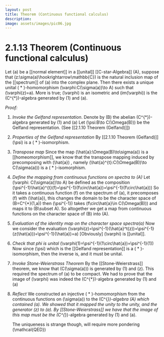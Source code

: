 ```yaml
---
layout: post
title: Theorem (Continuous functional calculus)
description: 
image: assets/images/pic06.jpg
---
```

# 2.1.13 Theorem (Continuous functional calculus)
Let \(a\) be a [[normal element]] in a [[unital]] [[C-star-Algebra]] \(A\), suppose that \(z:\sigma(a)\hookrightarrow\mathbb{C}\) is the natural inclusion map of the [[spectrum]] of \(a\) into the complex plane. Then there exists a unique unital \( * \)-homomorphism \(\varphi:C(\sigma(a))\to A\) such that \(\varphi(z)=a\).
More is true; \(\varphi\) is an isometric and \(im(\varphi)\) is the \(C^{*}\)-algebra generated by \(1\) and \(a\).

_Proof:_
1. _Invoke the Gelfand representation_.
    Denote by \(B\) the abelian \(C^{*}\)-algebra generated by \(1\) and \(a\)
    Let   \(\psi:B\to C(\Omega(B))\) be the Gelfand representation.
     (See [[2.1.10 Theorem (Gelfand)]])
2. _Properties of the Gelfand representation_ 
    By [[2.1.10 Theorem (Gelfand)]] \(\psi\) is a \( * \)-isomorphism.
3. _Transpose map_ 
    Since the map \(\hat{a}:\Omega(B)\to\sigma(a)\) is a [[homeomorphism]], we know that the transpose mapping induced by precomposing with  \(\hat{a}\) , namely \(\hat{a}^{t}:C(\Omega(B))\to C(\sigma(a))\) is a \( * \)-isomorphism.
4. _Define the mapping from continuous functions on spectra to \(A\)_ 
    Let \(\varphi: C(\sigma(a))\to A\) be defined as the composition 
    \(\psi^{-1}\hat{a}^{t}(f)=\psi^{-1}(f\circ\hat{a})=\psi^{-1}(f\circ\hat{a})\)
     So it takes a continuous function \(f\) on the spectrum of \(a\), it precomposes \(f\) with \(\hat{a}\), this changes the domain to be the character space of \(B=C^{*}(1,a)\) then \(\psi^{-1}\) takes \(f\circ\hat{a}\in C(\Omega(B))\) and maps it to \(B\subset A\). So altogether we get a map from continuous functions on the character space of \(B\) into \(A\).
5. _Evaluation of the identity map on the character space spectra(a)_ 
    Now we consider the evaluation \(\varphi(z)=\psi^{-1}(\hat{a}^t(z))=\psi^{-1}(z(\hat{a}))=\psi^{-1}(\hat{a})=a\)
    [Obviously] \(\varphi\) is [[unital]].
6. _Check that phi is unital_
    \(\varphi(1)=\psi^{-1}(1\circ\hat{a})=\psi^{-1}(1)\) 
    Now since \(\psi\) which is the [[Gelfand representation]] is a \( * \)-isomorphism, then the inverse is, and it must be unital.
7. _Invoke Stone-Weierstrass Theorem_
    By the [[Stone-Weierstrass]] theorem, we know that \(C(\sigma(a))\) is generated by \(1\) and \(z\). This required the spectrum of \(a\) to be compact. We had to prove that the image of \(\varphi\) was indeed the \(C^{*}\)-algebra generated by \(1\) and \(a\)
8. _Reflect_
    We constructed an injective \( * \)-homomorphism from the continuous functions on \(\sigma(a)\) to the \(C^{*}\)-algebra \(A\) which contained \(a\).
    We showed that it mapped the unity to the unity, and the generator \(z\) to \(a\). By [[Stone-Weierstrass]] we have that the image of this map must be the \(C^{*}\)-algebra generated by \(1\) and \(a\). 

    The uniqueness is strange though, will require more pondering
\(\mathcal{QED}\)
